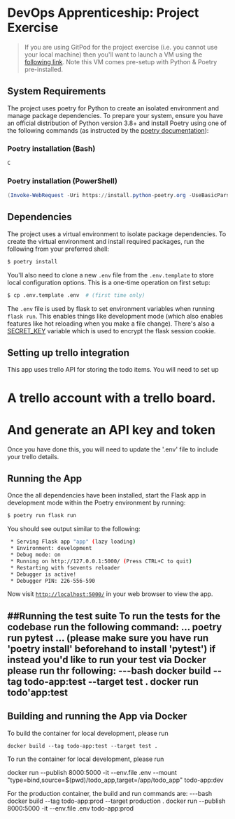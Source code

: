 # DevOps Apprenticeship: Project Exercise

> If you are using GitPod for the project exercise (i.e. you cannot use your local machine) then you'll want to launch a VM using the [following link](https://gitpod.io/#https://github.com/CorndelWithSoftwire/DevOps-Course-Starter). Note this VM comes pre-setup with Python & Poetry pre-installed.

## System Requirements

The project uses poetry for Python to create an isolated environment and manage package dependencies. To prepare your system, ensure you have an official distribution of Python version 3.8+ and install Poetry using one of the following commands (as instructed by the [poetry documentation](https://python-poetry.org/docs/#system-requirements)):

### Poetry installation (Bash)

```bash
C
```

### Poetry installation (PowerShell)

```powershell
(Invoke-WebRequest -Uri https://install.python-poetry.org -UseBasicParsing).Content | py -
```

## Dependencies

The project uses a virtual environment to isolate package dependencies. To create the virtual environment and install required packages, run the following from your preferred shell:

```bash
$ poetry install
```

You'll also need to clone a new `.env` file from the `.env.template` to store local configuration options. This is a one-time operation on first setup:

```bash
$ cp .env.template .env  # (first time only)
```

The `.env` file is used by flask to set environment variables when running `flask run`. This enables things like development mode (which also enables features like hot reloading when you make a file change). There's also a [SECRET_KEY](https://flask.palletsprojects.com/en/1.1.x/config/#SECRET_KEY) variable which is used to encrypt the flask session cookie.

## Setting up trello integration

This app uses trello API for storing the todo items. You will need to set up 
# A trello account  with a trello board.
# And generate an API key and token

Once you have done this, you will need to update the '.env' file to include your trello  details.

## Running the App

Once the all dependencies have been installed, start the Flask app in development mode within the Poetry environment by running:
```bash
$ poetry run flask run
```

You should see output similar to the following:
```bash
 * Serving Flask app "app" (lazy loading)
 * Environment: development
 * Debug mode: on
 * Running on http://127.0.0.1:5000/ (Press CTRL+C to quit)
 * Restarting with fsevents reloader
 * Debugger is active!
 * Debugger PIN: 226-556-590
```
Now visit [`http://localhost:5000/`](http://localhost:5000/) in your web browser to view the app.

##Running the test suite
To run the tests for the codebase run the following command:
...
poetry run pytest
...
(please make sure you have run 'poetry install' beforehand to install 'pytest')
if instead you'd like to run your test via Docker 
please run thr following:
---bash
 docker build --tag todo-app:test --target test .
 docker run todo'app:test
 ---

## Building and running the App via Docker
To build the container for local development, please run

`docker build --tag todo-app:test --target test .` 

To run the container for local development, please run

docker run --publish 8000:5000  -it --env.file .env --mount 
"type=bind,source=$(pwd)/todo_app,target=/app/todo_app" todo-app:dev

For the production container, the build and run commands are:
---bash
docker build --tag todo-app:prod --target production .
docker run --publish 8000:5000  -it --env.file .env todo-app:prod
